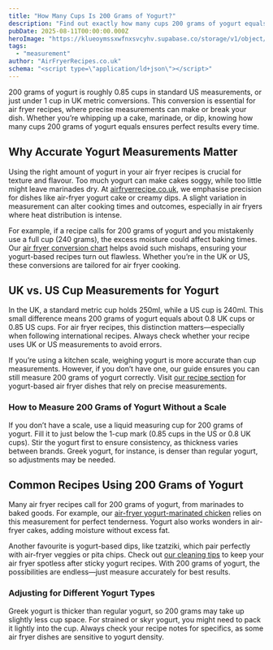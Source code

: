 ```yaml
---
title: "How Many Cups Is 200 Grams of Yogurt?"
description: "Find out exactly how many cups 200 grams of yogurt equals for perfect baking and cooking every time. Includes UK and US conversions."
pubDate: 2025-08-11T00:00:00.000Z
heroImage: "https://klueoymssxwfnxsvcyhv.supabase.co/storage/v1/object/public/md/how-many-cups-is-200-grams-of-yogurt-1e55d443.png"
tags:
  - "measurement"
author: "AirFryerRecipes.co.uk"
schema: "<script type=\"application/ld+json\"></script>"
---
```


<p>200 grams of yogurt is roughly 0.85 cups in standard US measurements, or just under 1 cup in UK metric conversions. This conversion is essential for air fryer recipes, where precise measurements can make or break your dish. Whether you’re whipping up a cake, marinade, or dip, knowing how many cups 200 grams of yogurt equals ensures perfect results every time.</p>

<h2>Why Accurate Yogurt Measurements Matter</h2>
<p>Using the right amount of yogurt in your air fryer recipes is crucial for texture and flavour. Too much yogurt can make cakes soggy, while too little might leave marinades dry. At <a href=https://www.airfryerrecipe.co.uk>airfryerrecipe.co.uk</a>, we emphasise precision for dishes like air-fryer yogurt cake or creamy dips. A slight variation in measurement can alter cooking times and outcomes, especially in air fryers where heat distribution is intense.</p>
<p>For example, if a recipe calls for 200 grams of yogurt and you mistakenly use a full cup (240 grams), the excess moisture could affect baking times. Our <a href=https://www.airfryerrecipe.co.uk/air-fryer-conversion-chart>air fryer conversion chart</a> helps avoid such mishaps, ensuring your yogurt-based recipes turn out flawless. Whether you’re in the UK or US, these conversions are tailored for air fryer cooking.</p>

<h2>UK vs. US Cup Measurements for Yogurt</h2>
<p>In the UK, a standard metric cup holds 250ml, while a US cup is 240ml. This small difference means 200 grams of yogurt equals about 0.8 UK cups or 0.85 US cups. For air fryer recipes, this distinction matters—especially when following international recipes. Always check whether your recipe uses UK or US measurements to avoid errors.</p>
<p>If you’re using a kitchen scale, weighing yogurt is more accurate than cup measurements. However, if you don’t have one, our guide ensures you can still measure 200 grams of yogurt correctly. Visit <a href=https://www.airfryerrecipe.co.uk/recipes>our recipe section</a> for yogurt-based air fryer dishes that rely on precise measurements.</p>

<h3>How to Measure 200 Grams of Yogurt Without a Scale</h3>
<p>If you don’t have a scale, use a liquid measuring cup for 200 grams of yogurt. Fill it to just below the 1-cup mark (0.85 cups in the US or 0.8 UK cups). Stir the yogurt first to ensure consistency, as thickness varies between brands. Greek yogurt, for instance, is denser than regular yogurt, so adjustments may be needed.</p>

<h2>Common Recipes Using 200 Grams of Yogurt</h2>
<p>Many air fryer recipes call for 200 grams of yogurt, from marinades to baked goods. For example, our <a href=https://www.airfryerrecipe.co.uk/recipe-category/chicken>air-fryer yogurt-marinated chicken</a> relies on this measurement for perfect tenderness. Yogurt also works wonders in air-fryer cakes, adding moisture without excess fat.</p>
<p>Another favourite is yogurt-based dips, like tzatziki, which pair perfectly with air-fryer veggies or pita chips. Check out <a href=https://www.airfryerrecipe.co.uk/air-fryer-cleaner>our cleaning tips</a> to keep your air fryer spotless after sticky yogurt recipes. With 200 grams of yogurt, the possibilities are endless—just measure accurately for best results.</p>

<h3>Adjusting for Different Yogurt Types</h3>
<p>Greek yogurt is thicker than regular yogurt, so 200 grams may take up slightly less cup space. For strained or skyr yogurt, you might need to pack it lightly into the cup. Always check your recipe notes for specifics, as some air fryer dishes are sensitive to yogurt density.</p>